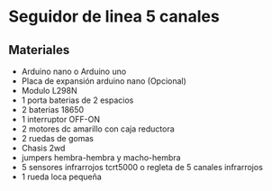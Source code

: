 # Seguidor de linea 5 canales

## Materiales
- Arduino nano o Arduino uno
- Placa de expansión arduino nano (Opcional)
- Modulo L298N
- 1 porta baterias de 2 espacios
- 2 baterias 18650
- 1 interruptor OFF-ON
- 2 motores dc amarillo con caja reductora
- 2 ruedas de gomas
- Chasis 2wd
- jumpers hembra-hembra y macho-hembra 
- 5 sensores infrarrojos tcrt5000 o regleta de 5 canales infrarrojos
- 1 rueda loca pequeña